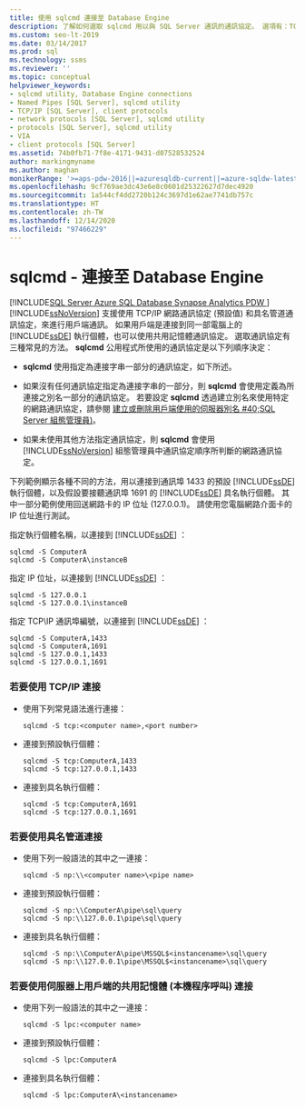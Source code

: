 ```yaml
---
title: 使用 sqlcmd 連接至 Database Engine
description: 了解如何選取 sqlcmd 用以與 SQL Server 通訊的通訊協定。 選項有：TCP/IP、具名管道與共用記憶體。
ms.custom: seo-lt-2019
ms.date: 03/14/2017
ms.prod: sql
ms.technology: ssms
ms.reviewer: ''
ms.topic: conceptual
helpviewer_keywords:
- sqlcmd utility, Database Engine connections
- Named Pipes [SQL Server], sqlcmd utility
- TCP/IP [SQL Server], client protocols
- network protocols [SQL Server], sqlcmd utility
- protocols [SQL Server], sqlcmd utility
- VIA
- client protocols [SQL Server]
ms.assetid: 74b0fb71-7f8e-4171-9431-d07528532524
author: markingmyname
ms.author: maghan
monikerRange: '>=aps-pdw-2016||=azuresqldb-current||=azure-sqldw-latest||>=sql-server-2016||>=sql-server-linux-2017||=azuresqldb-mi-current'
ms.openlocfilehash: 9cf769ae3dc43e6e8c0601d25322627d7dec4920
ms.sourcegitcommit: 1a544cf4dd2720b124c3697d1e62ae7741db757c
ms.translationtype: HT
ms.contentlocale: zh-TW
ms.lasthandoff: 12/14/2020
ms.locfileid: "97466229"
---
```

# <a name="sqlcmd---connect-to-the-database-engine"></a>sqlcmd - 連接至 Database Engine
[!INCLUDE[SQL Server Azure SQL Database Synapse Analytics PDW ](../../includes/applies-to-version/sql-asdb-asdbmi-asa-pdw.md)]
  [!INCLUDE[ssNoVersion](../../includes/ssnoversion-md.md)] 支援使用 TCP/IP 網路通訊協定 (預設值) 和具名管道通訊協定，來進行用戶端通訊。 如果用戶端是連接到同一部電腦上的 [!INCLUDE[ssDE](../../includes/ssde-md.md)] 執行個體，也可以使用共用記憶體通訊協定。 選取通訊協定有三種常見的方法。 **sqlcmd** 公用程式所使用的通訊協定是以下列順序決定：  
  
-   **sqlcmd** 使用指定為連接字串一部分的通訊協定，如下所述。  
  
-   如果沒有任何通訊協定指定為連接字串的一部分，則 **sqlcmd** 會使用定義為所連接之別名一部分的通訊協定。 若要設定 **sqlcmd** 透過建立別名來使用特定的網路通訊協定，請參閱 [建立或刪除用戶端使用的伺服器別名 #40;SQL Server 組態管理員&#41;](../../database-engine/configure-windows/create-or-delete-a-server-alias-for-use-by-a-client.md)。  
  
-   如果未使用其他方法指定通訊協定，則 **sqlcmd** 會使用 [!INCLUDE[ssNoVersion](../../includes/ssnoversion-md.md)] 組態管理員中通訊協定順序所判斷的網路通訊協定。  
  
 下列範例顯示各種不同的方法，用以連接到通訊埠 1433 的預設 [!INCLUDE[ssDE](../../includes/ssde-md.md)] 執行個體，以及假設要接聽通訊埠 1691 的 [!INCLUDE[ssDE](../../includes/ssde-md.md)] 具名執行個體。 其中一部分範例使用回送網路卡的 IP 位址 (127.0.0.1)。 請使用您電腦網路介面卡的 IP 位址進行測試。  
  
 指定執行個體名稱，以連接到 [!INCLUDE[ssDE](../../includes/ssde-md.md)] ：  
  
```  
sqlcmd -S ComputerA  
sqlcmd -S ComputerA\instanceB  
```  
  
 指定 IP 位址，以連接到 [!INCLUDE[ssDE](../../includes/ssde-md.md)] ：  
  
```  
sqlcmd -S 127.0.0.1  
sqlcmd -S 127.0.0.1\instanceB  
```  
  
 指定 TCP\IP 通訊埠編號，以連接到 [!INCLUDE[ssDE](../../includes/ssde-md.md)] ：  
  
```  
sqlcmd -S ComputerA,1433  
sqlcmd -S ComputerA,1691  
sqlcmd -S 127.0.0.1,1433  
sqlcmd -S 127.0.0.1,1691  
```  
  
### <a name="to-connect-using-tcpip"></a>若要使用 TCP/IP 連接  
  
-   使用下列常見語法進行連接：  
  
    ```  
    sqlcmd -S tcp:<computer name>,<port number>  
    ```  
  
-   連接到預設執行個體：  
  
    ```  
    sqlcmd -S tcp:ComputerA,1433  
    sqlcmd -S tcp:127.0.0.1,1433  
    ```  
  
-   連接到具名執行個體：  
  
    ```  
    sqlcmd -S tcp:ComputerA,1691  
    sqlcmd -S tcp:127.0.0.1,1691  
    ```  
  
### <a name="to-connect-using-named-pipes"></a>若要使用具名管道連接  
  
-   使用下列一般語法的其中之一連接：  
  
    ```  
    sqlcmd -S np:\\<computer name>\<pipe name>  
    ```  
  
-   連接到預設執行個體：  
  
    ```  
    sqlcmd -S np:\\ComputerA\pipe\sql\query  
    sqlcmd -S np:\\127.0.0.1\pipe\sql\query  
    ```  
  
-   連接到具名執行個體：  
  
    ```  
    sqlcmd -S np:\\ComputerA\pipe\MSSQL$<instancename>\sql\query  
    sqlcmd -S np:\\127.0.0.1\pipe\MSSQL$<instancename>\sql\query  
    ```  
  
### <a name="to-connect-using-shared-memory-a-local-procedure-call-from-a-client-on-the-server"></a>若要使用伺服器上用戶端的共用記憶體 (本機程序呼叫) 連接  
  
-   使用下列一般語法的其中之一連接：  
  
    ```  
    sqlcmd -S lpc:<computer name>  
    ```  
  
-   連接到預設執行個體：  
  
    ```  
    sqlcmd -S lpc:ComputerA  
    ```  
  
-   連接到具名執行個體：  
  
    ```  
    sqlcmd -S lpc:ComputerA\<instancename>  
    ```  
  
  
